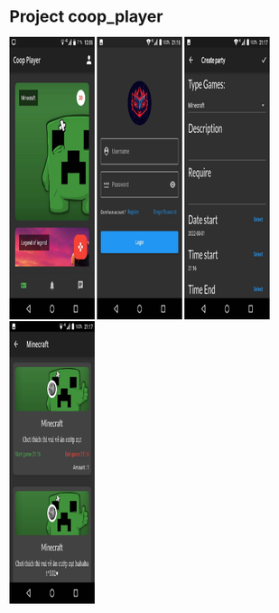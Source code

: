 # Project coop_player


<div class="row">
  <div class="column">
    <img alt="Profile" src="https://github.com/baybayhaiba/CoopPlayer/blob/master/assets/media/274111051_262827036032356_2874725871242501443_n.jpg" width="30%" height="500"/>
    <img alt="Profile" src="https://github.com/baybayhaiba/CoopPlayer/blob/master/assets/media/274040617_1663205837352057_2093124176678963343_n.jpg" width="30%" height="500"/>
     <img alt="Profile" src="https://github.com/baybayhaiba/CoopPlayer/blob/master/assets/media/273847398_367512761855330_5322255978667260498_n.jpg" width="30%" height="500"/>
     <img alt="Profile" src="https://github.com/baybayhaiba/CoopPlayer/blob/master/assets/media/273641621_1022494718355708_4524348372295306262_n.jpg" width="30%" height="500"/>
  </div>
</div>
